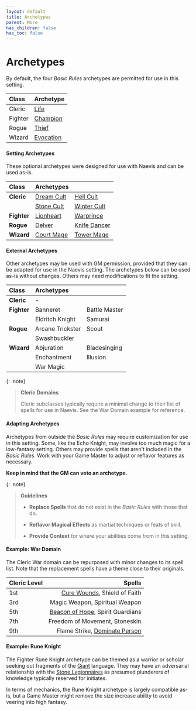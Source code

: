 ```yaml
---
layout: default
title: Archetypes
parent: More
has_children: false
has_toc: false
---
```


# Archetypes

By default, the four _Basic Rules_ archetypes are permitted for use in this setting.

| Class   | Archetype                                              |
| :------ | :----------------------------------------------------- |
| Cleric  | [Life](../../../data/archetypes/cleric_life)           |
| Fighter | [Champion](../../../data/archetypes/fighter_champion)  |
| Rogue   | [Thief](../../../data/archetypes/rogue_thief)          |
| Wizard  | [Evocation](../../../data/archetypes/wizard_evocation) |

#### Setting Archetypes

These optional archetypes were designed for use with Naevis and can be used as-is.

| Class       | Archetypes                                              |                                                         |
| :---------- | :------------------------------------------------------ | :------------------------------------------------------ |
| **Cleric**  | [Dream Cult](../../../data/archetypes/cleric_dream)     | [Hell Cult](../../../data/archetypes/cleric_hell)       |
|             | [Stone Cult](../../../data/archetypes/cleric_stone)     | [Winter Cult](../../../data/archetypes/cleric_winter)   |
| **Fighter** | [Lionheart](../../../data/archetypes/fighter_lionheart) | [Warprince](../../../data/archetypes/fighter_warprince) |
| **Rogue**   | [Delver](../../../data/archetypes/rogue_delver)         | [Knife Dancer](../../../data/archetypes/rogue_knife)    |
| **Wizard**  | [Court Mage](../../../data/archetypes/wizard_court)     | [Tower Mage](../../../data/archetypes/wizard_tower)     |


#### External Archetypes

Other archetypes may be used with GM permission, provided that they can be adapted for use in the Naevis setting. The archetypes below can be used as-is without changes. Others may need modifications to fit the setting.

| Class       | Archetypes       |               |
| :---------- | :--------------- | :------------ |
| **Cleric**  | -                |               |
| **Fighter** | Banneret         | Battle Master |
|             | Eldritch Knight  | Samurai       |
| **Rogue**   | Arcane Trickster | Scout         |
|             | Swashbuckler     |               |
| **Wizard**  | Abjuration       | Bladesinging  |
|             | Enchantment      | Illusion      |
|             | War Magic        |               |

{: .note}
> **Cleric Domains**
>
> Cleric subclasses typically require a minimal change to their list of spells for use in Naevis. See the War Domain example for reference.

#### Adapting Archetypes

Archetypes from outside the _Basic Rules_ may require customization for use in this setting. Some, like the Echo Knight, may involve too much magic for a low-fantasy setting. Others may provide spells that aren't included in the _Basic Rules_. Work with your Game Master to adjust or reflavor features as necessary.

**Keep in mind that the GM can veto an archetype.**


{: .note}
> **Guidelines**
> 
> * **Replace Spells** that do not exist in the _Basic Rules_ with those that do.
> 
> * **Reflavor Magical Effects** as martial techniques or feats of skill.
> 
> * **Provide Context** for where your abilities come from in this setting.


#### Example: War Domain

The Cleric War domain can be repurposed with minor changes to its spell list. Note that the replacement spells have a theme close to their originals. 

| Cleric Level |                                                                      Spells |
| :----------- | --------------------------------------------------------------------------: |
| 1st          |        [Cure Wounds](../../../data/srd_spells/cure_wounds), Shield of Faith |
| 3rd          |                                              Magic Weapon, Spiritual Weapon |
| 5th          | [Beacon of Hope](../../../data/srd_spells/beacon_of_hope), Spirit Guardians |
| 7th          |                                              Freedom of Movement, Stoneskin |
| 9th          |   Flame Strike, [Dominate Person](../../../data/srd_spells/dominate_person) |

#### Example: Rune Knight

The Fighter Rune Knight archetype can be themed as a warrior or scholar seeking out fragments of the [Giant](../../adventuring/languages#giant) language. They may have an adversarial relationship with the [Stone Legionnaires](../../../data/archetypes/cleric_stone) as presumed plunderers of knowledge typically reserved for initiates.

In terms of mechanics, the Rune Knight archetype is largely compatible as-is, but a Game Master might remove the size increase ability to avoid veering into high fantasy.